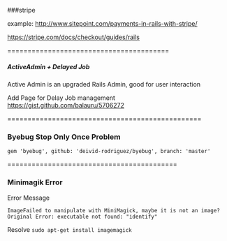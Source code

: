 ###stripe

example: http://www.sitepoint.com/payments-in-rails-with-stripe/

https://stripe.com/docs/checkout/guides/rails

========================================

##### ActiveAdmin + Delayed Job
Active Admin is an upgraded Rails Admin, good for user interaction

Add Page for Delay Job management
https://gist.github.com/balauru/5706272

================================================

### Byebug Stop Only Once Problem


`gem 'byebug', github: 'deivid-rodriguez/byebug', branch: 'master'`


==========================================

### Minimagik Error

Error Message
```
ImageFailed to manipulate with MiniMagick, maybe it is not an image? Original Error: executable not found: "identify"
```

Resolve
`sudo apt-get install imagemagick`
